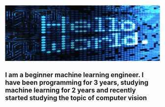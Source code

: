 ![header](https://github.com/MariaSultanbekova/MariaSultanbekova/blob/main/hello.jpg)

## I am a beginner machine learning engineer. I have been programming for 3 years, studying machine learning for 2 years and recently started studying the topic of computer vision
